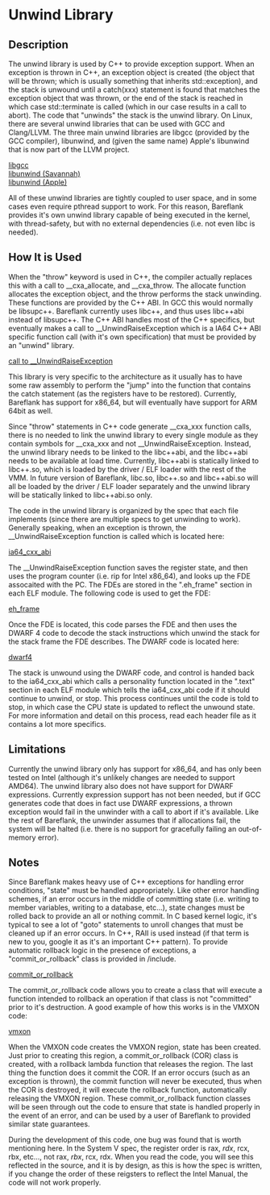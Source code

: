 # Unwind Library

## Description

The unwind library is used by C++ to provide exception support. When an exception is thrown in C++, an exception object is created (the object that will be thrown; which is usually something that inherits std::exception), and the stack is unwound until a catch(xxx) statement is found that matches the exception object that was thrown, or the end of the stack is reached in which case std::terminate is called (which in our case results in a call to abort). The code that "unwinds" the stack is the unwind library. On Linux, there are several unwind libraries that can be used with GCC and Clang/LLVM. The three main unwind libraries are libgcc (provided by the GCC compiler), libunwind, and (given the same name) Apple's libunwind that is now part of the LLVM project.

[libgcc](https://github.com/gcc-mirror/gcc/tree/master/libgcc) <br>
[libunwind (Savannah)](http://www.nongnu.org/libunwind/) <br>
[libunwind (Apple)](https://github.com/llvm-mirror/libunwind) <br>

All of these unwind libraries are tightly coupled to user space, and in some cases even require pthread support to work. For this reason, Bareflank provides it's own unwind library capable of being executed in the kernel, with thread-safety, but with no external dependencies (i.e. not even libc is needed).

## How It is Used

When the "throw" keyword is used in C++, the compiler actually replaces this with a call to \_\_cxa_allocate, and \_\_cxa_throw. The allocate function allocates the exception object, and the throw performs the stack unwinding. These functions are provided by the C++ ABI. In GCC this would normally be libsupc++. Bareflank currently uses libc++, and thus uses libc++abi instead of libsupc++. The C++ ABI handles most of the C++ specifics, but eventually makes a call to \_\_UnwindRaiseException which is a IA64 C++ ABI specific function call (with it's own specification) that must be provided by an "unwind" library.

[call to \_\_UnwindRaiseException](https://github.com/llvm-mirror/libcxxabi/blob/master/src/cxa_exception.cpp#L195)

This library is very specific to the architecture as it usually has to have some raw assembly to perform the "jump" into the function that contains the catch statement (as the registers have to be restored). Currently, Bareflank has support for x86_64, but will eventually have support for ARM 64bit as well.

Since "throw" statements in C++ code generate \_\_cxa_xxx function calls, there is no needed to link the unwind library to every single module as they contain symbols for \_\_cxa_xxx and not \_\_UnwindRaiseException. Instead, the unwind library needs to be linked to the libc++abi, and the libc++abi needs to be available at load time. Currently, libc++abi is statically linked to libc++.so, which is loaded by the driver / ELF loader with the rest of the VMM. In future version of Bareflank, libc.so, libc++.so and libc++abi.so will all be loaded by the driver / ELF loader separately and the unwind library will be statically linked to libc++abi.so only.

The code in the unwind library is organized by the spec that each file implements (since there are multiple specs to get unwinding to work). Generally speaking, when an exception is thrown, the \_\_UnwindRaiseException function is called which is located here:

[ia64_cxx_abi](https://github.com/Bareflank/hypervisor/blob/master/bfunwind/src/ia64_cxx_abi.cpp)

The \_\_UnwindRaiseException function saves the register state, and then uses the program counter (i.e. rip for Intel x86_64), and looks up the FDE assocaited with the PC. The FDEs are stored in the ".eh_frame" section in each ELF module. The following code is used to get the FDE:

[eh_frame](https://github.com/Bareflank/hypervisor/blob/master/bfunwind/src/eh_frame.cpp)

Once the FDE is located, this code parses the FDE and then uses the DWARF 4 code to decode the stack instructions which unwind the stack for the stack frame the FDE describes. The DWARF code is located here:

[dwarf4](https://github.com/Bareflank/hypervisor/blob/master/bfunwind/src/dwarf4.cpp)

The stack is unwound using the DWARF code, and control is handed back to the ia64_cxx_abi which calls a personality function located in the ".text" section in each ELF module which tells the ia64_cxx_abi code if it should continue to unwind, or stop. This process continues until the code is told to stop, in which case the CPU state is updated to reflect the unwound state. For more information and detail on this process, read each header file as it contains a lot more specifics.

## Limitations

Currently the unwind library only has support for x86_64, and has only been tested on Intel (although it's unlikely changes are needed to support AMD64). The unwind library also does not have support for DWARF expressions. Currently expression support has not been needed, but if GCC generates code that does in fact use DWARF expressions, a thrown exception would fail in the unwinder with a call to abort if it's available. Like the rest of Bareflank, the unwinder assumes that if allocations fail, the system will be halted (i.e. there is no support for gracefully failing an out-of-memory error).

## Notes

Since Bareflank makes heavy use of C++ exceptions for handling error conditions, "state" must be handled appropriately. Like other error handling schemes, if an error occurs in the middle of committing state (i.e. writing to member variables, writing to a database, etc...), state changes must be rolled back to provide an all or nothing commit. In C based kernel logic, it's typical to see a lot of "goto" statements to unroll changes that must be cleaned up if an error occurs. In C++, RAII is used instead (if that term is new to you, google it as it's an important C++ pattern). To provide automatic rollback logic in the presence of exceptions, a "commit_or_rollback" class is provided in /include.

[commit_or_rollback](https://github.com/Bareflank/hypervisor/blob/master/include/commit_or_rollback.h)

The commit_or_rollback code allows you to create a class that will execute a function intended to rollback an operation if that class is not "committed" prior to it's destruction. A good example of how this works is in the VMXON code:

[vmxon](https://github.com/Bareflank/hypervisor/blob/master/bfvmm/src/vmxon/src/vmxon_intel_x64.cpp#L35)

When the VMXON code creates the VMXON region, state has been created. Just prior to creating this region, a commit_or_rollback  (COR) class is created, with a rollback lambda function that releases the region. The last thing the function does it commit the COR. If an error occurs (such as an exception is thrown), the commit function will never be executed, thus when the COR is destroyed, it will execute the rollback function, automatically releasing the VMXON region. These commit_or_rollback function classes will be seen through out the code to ensure that state is handled properly in the event of an error, and can be used by a user of Bareflank to provided similar state guarantees.

During the development of this code, one bug was found that is worth mentioning here. In the System V spec, the register order is rax, _rdx_, rcx, rbx, etc..., not rax, _rbx_, rcx, rdx. When you read the code, you will see this reflected in the source, and it is by design, as this is how the spec is written, if you change the order of these reigsters to reflect the Intel Manual, the code will not work properly.
